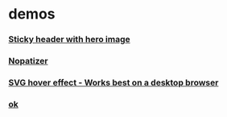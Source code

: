 # demos

### [Sticky header with hero image](/sticky-header)

### [Nopatizer](/nopatizer)

### [SVG hover effect - Works best on a desktop browser](/svg-hover)

### [ok](/ok)
